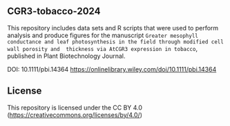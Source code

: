 ## CGR3-tobacco-2024

This repository includes data sets and R scripts that were used to perform
analysis and produce figures for the manuscript `Greater mesophyll conductance
and leaf photosynthesis in the field through modified cell wall porosity and 
thickness via AtCGR3 expression in tobacco`, published in Plant Biotechnology Journal.

DOI: 10.1111/pbi.14364
https://onlinelibrary.wiley.com/doi/10.1111/pbi.14364

## License
This repository is licensed under the CC BY 4.0
(https://creativecommons.org/licenses/by/4.0/)

